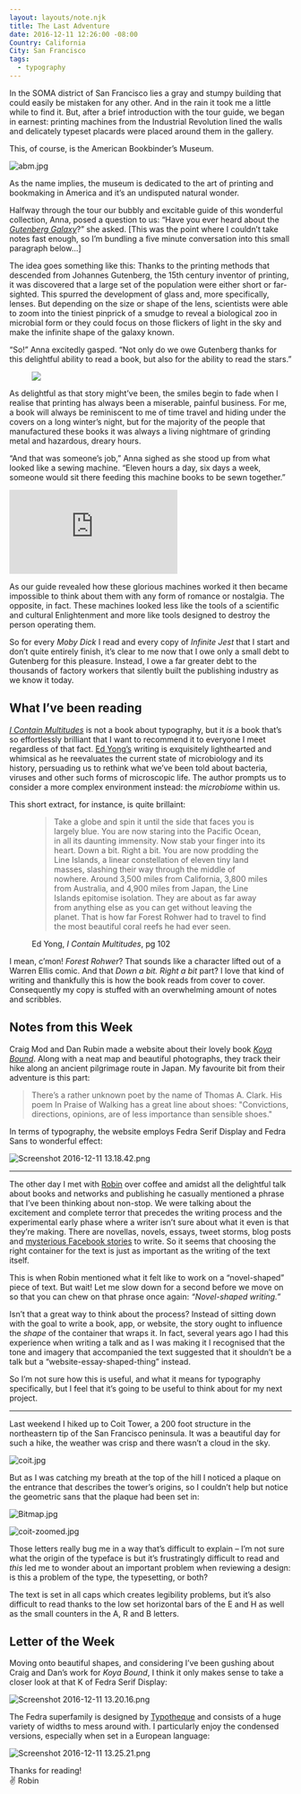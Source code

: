 ```yaml
---
layout: layouts/note.njk
title: The Last Adventure
date: 2016-12-11 12:26:00 -08:00
Country: California
City: San Francisco
tags:
  - typography
---
```


In the <span class='caps'>SOMA</span> district of San Francisco lies a gray and stumpy building that could easily be mistaken for any other. And in the rain it took me a little while to find it. But, after a brief introduction with the tour guide, we began in earnest: printing machines from the Industrial Revolution lined the walls and delicately typeset placards were placed around them in the gallery.

This, of course, is the American Bookbinder’s Museum.

![abm.jpg](/uploads/abm.jpg)

As the name implies, the museum is dedicated to the art of printing and bookmaking in America and it’s an undisputed natural wonder.

Halfway through the tour our bubbly and excitable guide of this wonderful collection, Anna, posed a question to us: “Have you ever heard about the [_Gutenberg Galaxy_](https://en.wikipedia.org/wiki/The_Gutenberg_Galaxy)?” she asked. [This was the point where I couldn’t take notes fast enough, so I’m bundling a five minute conversation into this small paragraph below...]

The idea goes something like this: Thanks to the printing methods that descended from Johannes Gutenberg, the 15th century inventor of printing, it was discovered that a large set of the population were either short or far-sighted. This spurred the development of glass and, more specifically, lenses. But depending on the size or shape of the lens, scientists were able to zoom into the tiniest pinprick of a smudge to reveal a biological zoo in microbial form or they could focus on those flickers of light in the sky and make the infinite shape of the galaxy known.

“So!” Anna excitedly gasped. “Not only do we owe Gutenberg thanks for this delightful ability to read a book, but also for the ability to read the stars.”

<figure>
  <img src='/uploads/line-machine.jpg' />
</figure>

As delightful as that story might’ve been, the smiles begin to fade when I realise that printing has always been a miserable, painful business. For me, a book will always be reminiscent to me of time travel and hiding under the covers on a long winter’s night, but for the majority of the people that manufactured these books it was always a living nightmare of grinding metal and hazardous, dreary hours.

“And that was someone’s job,” Anna sighed as she stood up from what looked like a sewing machine. “Eleven hours a day, six days a week, someone would sit there feeding this machine books to be sewn together.”

<div class="preserve-aspect">
    <iframe class="preserve-aspect__element" src="https://www.youtube.com/embed/bySyGkt9sYo" frameborder="0" allowfullscreen></iframe>
</div>

As our guide revealed how these glorious machines worked it then became impossible to think about them with any form of romance or nostalgia. The opposite, in fact. These machines looked less like the tools of a scientific and cultural Enlightenment and more like tools designed to destroy the person operating them.

So for every _Moby Dick_ I read and every copy of _Infinite Jest_ that I start and don’t quite entirely finish, it’s clear to me now that I owe only a small debt to Gutenberg for this pleasure. Instead, I owe a far greater debt to the thousands of factory workers that silently built the publishing industry as we know it today.

## What I’ve been reading

[_I Contain Multitudes_](https://www.amazon.com/Contain-Multitudes-Microbes-Within-Grander/dp/0062368591) is not a book about typography, but it _is_ a book that’s so effortlessly brilliant that I want to recommend it to everyone I meet regardless of that fact. [Ed Yong’s](http://edyong.flavors.me/#i-contain-multitudes) writing is exquisitely lighthearted and whimsical as he reevaluates the current state of microbiology and its history, persuading us to rethink what we’ve been told about bacteria, viruses and other such forms of microscopic life. The author prompts us to consider a more complex environment instead: the _microbiome_ within us.

This short extract, for instance, is quite brillaint:

<figure>
<blockquote>
<p>Take a globe and spin it until the side that faces you is largely blue. You are now staring into the Pacific Ocean, in all its daunting immensity. Now stab your finger into its heart. Down a bit. Right a bit. You are now prodding the Line Islands, a linear constellation of eleven tiny land masses, slashing their way through the middle of nowhere. Around 3,500 miles from California, 3,800 miles from Australia, and 4,900 miles from Japan, the Line Islands epitomise isolation. They are about as far away from anything else as you can get without leaving the planet. That is how far Forest Rohwer had to travel to find the most beautiful coral reefs he had ever seen.</p>
</blockquote>
<figcaption class='cite'>Ed Yong, <em>I Contain Multitudes</em>, pg 102</figcaption>
</figure>

I mean, c’mon! _Forest Rohwer_? That sounds like a character lifted out of a Warren Ellis comic. And that _Down a bit. Right a bit_ part? I love that kind of writing and thankfully this is how the book reads from cover to cover. Consequently my copy is stuffed with an overwhelming amount of notes and scribbles.

## Notes from this Week

Craig Mod and Dan Rubin made a website about their lovely book [_Koya Bound_](http://walkkumano.com/). Along with a neat map and beautiful photographs, they track their hike along an ancient pilgrimage route in Japan. My favourite bit from their adventure is this part:

> There’s a rather unknown poet by the name of Thomas A. Clark. His poem In Praise of Walking has a great line about shoes: "Convictions, directions, opinions, are of less importance than sensible shoes."

In terms of typography, the website employs Fedra Serif Display and Fedra Sans to wonderful effect:

![Screenshot 2016-12-11 13.18.42.png](/uploads/Screenshot%202016-12-11%2013.18.42.png)

---

The other day I met with [Robin](https://twitter.com/robinsloan) over coffee and amidst all the delightful talk about books and networks and publishing he casually mentioned a phrase that I’ve been thinking about non-stop. We were talking about the excitement and complete terror that precedes the writing process and the experimental early phase where a writer isn’t sure about what it even is that they’re making. There are novellas, novels, essays, tweet storms, blog posts and [mysterious Facebook stories](https://www.facebook.com/notes/robin-sloan/julie-rubicon/985697811525170) to write. So it seems that choosing the right container for the text is just as important as the writing of the text itself.

This is when Robin mentioned what it felt like to work on a “novel-shaped” piece of text. But wait! Let me slow down for a second before we move on so that you can chew on that phrase once again: _“Novel-shaped writing.”_

Isn’t that a great way to think about the process? Instead of sitting down with the goal to write a book, app, or website, the story ought to influence the _shape_ of the container that wraps it. In fact, several years ago I had this experience when writing a talk and as I was making it I recognised that the tone and imagery that accompanied the text suggested that it shouldn’t be a talk but a “website-essay-shaped-thing” instead.

So I’m not sure how this is useful, and what it means for typography specifically, but I feel that it’s going to be useful to think about for my next project.

---

Last weekend I hiked up to Coit Tower, a 200 foot structure in the northeastern tip of the San Francisco peninsula. It was a beautiful day for such a hike, the weather was crisp and there wasn’t a cloud in the sky.

![coit.jpg](/uploads/coit.jpg)

But as I was catching my breath at the top of the hill I noticed a plaque on the entrance that describes the tower’s origins, so I couldn’t help but notice the geometric sans that the plaque had been set in:

![Bitmap.jpg](/uploads/Bitmap.jpg)

![coit-zoomed.jpg](/uploads/coit-zoomed.jpg)

Those letters really bug me in a way that’s difficult to explain – I’m not sure what the origin of the typeface is but it’s frustratingly difficult to read and _this_ led me to wonder about an important problem when reviewing a design: is this a problem of the type, the typesetting, or both?

The text is set in all caps which creates legibility problems, but it’s also difficult to read thanks to the low set horizontal bars of the E and H as well as the small counters in the A, R and B letters.

## Letter of the Week

Moving onto beautiful shapes, and considering I’ve been gushing about Craig and Dan’s work for _Koya Bound_, I think it only makes sense to take a closer look at that K of Fedra Serif Display:

![Screenshot 2016-12-11 13.20.16.png](/uploads/Screenshot%202016-12-11%2013.20.16.png)

The Fedra superfamily is designed by [Typotheque](https://www.typotheque.com/fonts/fedra_serif_display/) and consists of a huge variety of widths to mess around with. I particularly enjoy the condensed versions, especially when set in a European language:

![Screenshot 2016-12-11 13.25.21.png](/uploads/Screenshot%202016-12-11%2013.25.21.png)

<p>Thanks for reading!<br/>
✌️ Robin </p>
